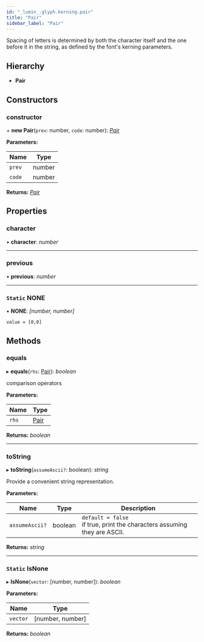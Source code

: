 ```yaml
---
id: "_lumin_.glyph.kerning.pair"
title: "Pair"
sidebar_label: "Pair"
---
```


Spacing of letters is determined by both the character itself
and the one before it in the string, as defined by the font's
kerning parameters.

## Hierarchy

* **Pair**

## Constructors

###  constructor

\+ **new Pair**(`prev`: number, `code`: number): *[Pair](_lumin_.glyph.kerning.pair.md)*

**Parameters:**

Name | Type |
------ | ------ |
`prev` | number |
`code` | number |

**Returns:** *[Pair](_lumin_.glyph.kerning.pair.md)*

## Properties

###  character

• **character**: *number*

___

###  previous

• **previous**: *number*

___

### `Static` NONE

▪ **NONE**: *[number, number]*

`value = [0,0]`

## Methods

###  equals

▸ **equals**(`rhs`: [Pair](_lumin_.glyph.kerning.pair.md)): *boolean*

comparison operators

**Parameters:**

Name | Type |
------ | ------ |
`rhs` | [Pair](_lumin_.glyph.kerning.pair.md) |

**Returns:** *boolean*

___

###  toString

▸ **toString**(`assumeAscii?`: boolean): *string*

Provide a convenient string representation.

**Parameters:**

Name | Type | Description |
------ | ------ | ------ |
`assumeAscii?` | boolean | `default = false`<br/> if true, print the characters assuming they are ASCII.  |

**Returns:** *string*

___

### `Static` IsNone

▸ **IsNone**(`vector`: [number, number]): *boolean*

**Parameters:**

Name | Type |
------ | ------ |
`vector` | [number, number] |

**Returns:** *boolean*
